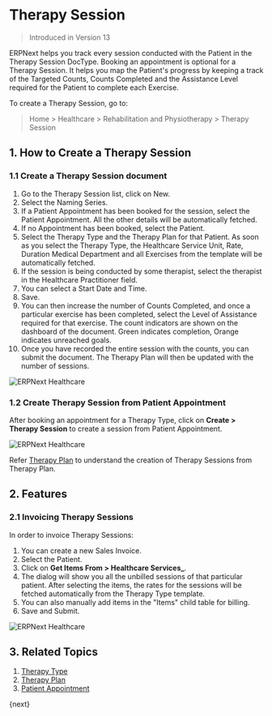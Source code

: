 <!-- add-breadcrumbs -->

# Therapy Session

> Introduced in Version 13

ERPNext helps you track every session conducted with the Patient in the Therapy Session DocType. Booking an appointment is optional for a Therapy Session. It helps you map the Patient's progress by keeping a track of the Targeted Counts, Counts Completed and the Assistance Level required for the Patient to complete each Exercise.

To create a Therapy Session, go to:

> Home > Healthcare > Rehabilitation and Physiotherapy > Therapy Session

## 1. How to Create a Therapy Session

### 1.1 Create a Therapy Session document

1. Go to the Therapy Session list, click on New.
2. Select the Naming Series.
3. If a Patient Appointment has been booked for the session, select the Patient Appointment. All the other details will be automatically fetched.
4. If no Appointment has been booked, select the Patient.
5. Select the Therapy Type and the Therapy Plan for that Patient. As soon as you select the Therapy Type, the Healthcare Service Unit, Rate, Duration Medical Department and all Exercises from the template will be automatically fetched.
6. If the session is being conducted by some therapist, select the therapist in the Healthcare Practitioner field.
7. You can select a Start Date and Time.
8. Save.
9. You can then increase the number of Counts Completed, and once a particular exercise has been completed, select the Level of Assistance required for that exercise. The count indicators are shown on the dashboard of the document. Green indicates completion, Orange indicates unreached goals.
10. Once you have recorded the entire session with the counts, you can submit the document. The Therapy Plan will then be updated with the number of sessions.

<img class="screenshot" alt="ERPNext Healthcare" src="{{docs_base_url}}/v12/assets/img/healthcare/therapy-session.png">

### 1.2 Create Therapy Session from Patient Appointment

After booking an appointment for a Therapy Type, click on **Create > Therapy Session** to create a session from Patient Appointment.

<img class="screenshot" alt="ERPNext Healthcare" src="{{docs_base_url}}/v12/assets/img/healthcare/therapy-session-from-appointment.png">

Refer [Therapy Plan](/docs/user/manual/en/healthcare/therapy_plan) to understand the creation of Therapy Sessions from Therapy Plan.

## 2. Features

### 2.1 Invoicing Therapy Sessions

In order to invoice Therapy Sessions:

1. You can create a new Sales Invoice.
2. Select the Patient.
3. Click on **Get Items From > Healthcare Services_**.
4. The dialog will show you all the unbilled sessions of that particular patient. After selecting the items, the rates for the sessions will be fetched automatically from the Therapy Type template.
5. You can also manually add items in the "Items" child table for billing.
6. Save and Submit.

<img class="screenshot" alt="ERPNext Healthcare" src="{{docs_base_url}}/v12/assets/img/healthcare/therapy-invoicing.png">

## 3. Related Topics
1. [Therapy Type](/docs/user/manual/en/healthcare/therapy_type)
1. [Therapy Plan](/docs/user/manual/en/healthcare/therapy_plan)
1. [Patient Appointment](/docs/user/manual/en/healthcare/patient_appointment)

{next}
